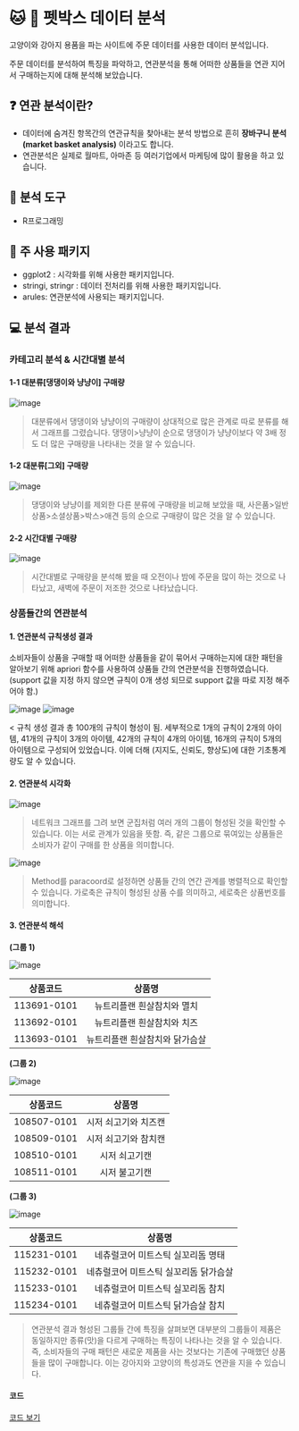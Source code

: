 # :cat: :dog: 펫박스 데이터 분석  

고양이와 강아지 용품을 파는 사이트에 주문 데이터를 사용한 데이터 분석입니다.  

주문 데이터를 분석하여 특징을 파악하고, 연관분석을 통해 어떠한 상품들을 연관 지어서 구매하는지에 대해 분석해 보았습니다.  

## ❓ 연관 분석이란?

- 데이터에 숨겨진 항목간의 연관규칙을 찾아내는 분석 방법으로 흔히 **장바구니 분석(market basket analysis)** 이라고도 합니다.
- 연관분석은 실제로 월마트, 아마존 등 여러기업에서 마케팅에 많이 활용을 하고 있습니다.  

## :wrench: 분석 도구

- R프로그래밍

## :hammer: 주 사용 패키지  

- ggplot2 : 시각화를 위해 사용한 패키지입니다. 
- stringi, stringr : 데이터 전처리를 위해 사용한 패키지입니다.  
- arules: 연관분석에 사용되는 패키지입니다.

## :computer: 분석 결과  

### 카테고리 분석 & 시간대별 분석

#### 1-1 대분류[댕댕이와 냥냥이] 구매량 
![image](https://user-images.githubusercontent.com/55734436/104839618-95ed5680-5905-11eb-9be4-e7d37caa4303.png)

> 대분류에서 댕댕이와 냥냥이의 구매량이 상대적으로 많은 관계로 따로 분류를 해서 그래프를 그렸습니다. 댕댕이>냥냥이 순으로 댕댕이가 냥냥이보다 약 3배 정도 더 많은 구매량을 나타내는 것을 알 수 있습니다.

#### 1-2 대분류[그외] 구매량
![image](https://user-images.githubusercontent.com/55734436/104839649-bfa67d80-5905-11eb-9d75-c27fe5b474f3.png)

> 댕댕이와 냥냥이를 제외한 다른 분류에 구매량을 비교해 보았을 때, 사은품>일반상품>소셜상품>박스>애견 등의 순으로 구매량이 많은 것을 알 수 있습니다.

#### 2-2 시간대별 구매량
![image](https://user-images.githubusercontent.com/55734436/106440006-ae3fa280-64bb-11eb-888a-85ce814da386.png)

> 시간대별로 구매량을 분석해 봤을 때 오전이나 밤에 주문을 많이 하는 것으로 나타났고, 새벽에 주문이 저조한 것으로 나타났습니다.

### 상품들간의 연관분석  

#### 1. 연관분석 규칙생성 결과
소비자들이 상품을 구매할 때 어떠한 상품들을 같이 묶어서 구매하는지에 대한 패턴을 알아보기 위해 apriori 함수를 사용하여 상품들 간의 연관분석을 진행하였습니다. 
(support 값을 지정 하지 않으면 규칙이 0개 생성 되므로 support 값을 따로 지정 해주어야 함.)

![image](https://user-images.githubusercontent.com/55734436/106440232-f363d480-64bb-11eb-94c4-2c1153498635.png)
![image](https://user-images.githubusercontent.com/55734436/106440248-f6f75b80-64bb-11eb-9e4c-a235c3695759.png)

< 규칙 생성 결과 총 100개의 규칙이 형성이 됨. 세부적으로 1개의 규칙이 2개의 아이템, 41개의 규칙이 3개의 아이템, 42개의 규칙이 4개의 아이템, 16개의 규칙이 5개의 아이템으로 구성되어 있었습니다. 이에 더해 (지지도, 신뢰도, 향상도)에 대한 기초통계량도 알 수 있습니다.

#### 2. 연관분석 시각화

![image](https://user-images.githubusercontent.com/55734436/106440332-14c4c080-64bc-11eb-8d2a-d9fc0a31de0a.png)
  
> 네트워크 그래프를 그려 보면 군집처럼 여러 개의 그룹이 형성된 것을 확인할 수 있습니다. 이는 서로 관계가 있음을 뜻함. 즉, 같은 그룹으로 묶여있는 상품들은 소비자가 같이 구매를 한 상품을 의미합니다.  

![image](https://user-images.githubusercontent.com/55734436/106440394-2a39ea80-64bc-11eb-99ae-a2838661c540.png)

> Method를 paracoord로 설정하면 상품들 간의 연간 관계를 병렬적으로 확인할 수 있습니다. 가로축은 규칙이 형성된 상품 수를 의미하고, 세로축은 상품번호를 의미합니다.  

#### 3. 연관분석 해석

**(그룹 1)**

![image](https://user-images.githubusercontent.com/55734436/106440503-48074f80-64bc-11eb-9f7b-838447577efd.png)  

|상품코드|상품명|
|:---:|:---:|
|113691-0101|뉴트리플랜 흰살참치와 멸치|
|113692-0101|뉴트리플랜 흰살참치와 치즈|
|113693-0101|뉴트리플랜 흰살참치와 닭가슴살|  

**(그룹 2)**

![image](https://user-images.githubusercontent.com/55734436/106440742-86047380-64bc-11eb-8227-abe5349b5098.png)

|상품코드|상품명|
|:---:|:---:|
|108507-0101|시저 쇠고기와 치즈캔|
|108509-0101|시저 쇠고기와 참치캔|
|108510-0101|시저 쇠고기캔|
|108511-0101|시저 불고기캔|


**(그룹 3)**

![image](https://user-images.githubusercontent.com/55734436/106440753-8997fa80-64bc-11eb-91c7-ec1d5933f1d4.png)

|상품코드|상품명|
|:---:|:---:|
|115231-0101|네츄럴코어 미트스틱 실꼬리돔 명태|
|115232-0101|네츄럴코어 미트스틱 실꼬리돔 닭가슴살|
|115233-0101|네츄럴코어 미트스틱 실꼬리돔 참치|
|115234-0101|네츄럴코어 미트스틱 닭가슴살 참치|

> 연관분석 결과 형성된 그룹들 간에 특징을 살펴보면 대부분의 그룹들이 제품은 동일하지만 종류(맛)을 다르게 구매하는 특징이 나타나는 것을 알 수 있습니다. 즉, 소비자들의 구매 패턴은 새로운 제품을 사는 것보다는 기존에 구매했던 상품들을 많이 구매합니다. 이는 강아지와 고양이의 특성과도 연관을 지을 수 있습니다.

#### 코드
[코드 보기](https://github.com/jaaaamj0711/Market-basket-analysis/blob/main/Market-basket-analysis.R)
